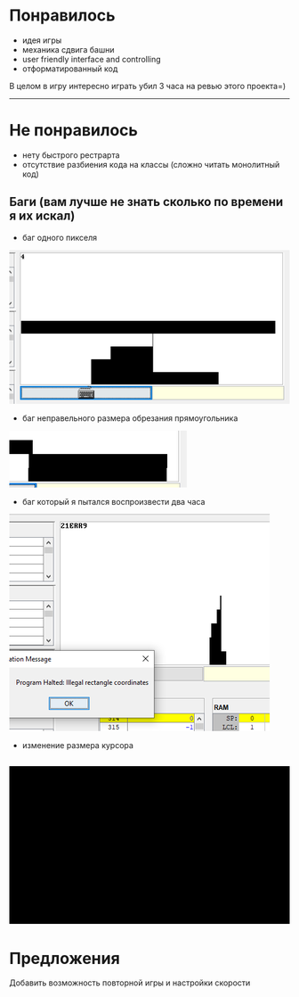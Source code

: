 # Понравилось
 - идея игры
 - механика сдвига башни
 - user friendly interface and controlling
 - отформатированный код

 В целом в игру интересно играть убил 3 часа на ревью этого проекта=\)


---
# Не понравилось
- нету быстрого рестрарта
- отсутствие разбиения кода на классы (сложно читать монолитный код)
## Баги (вам лучше не знать сколько по времени я их искал)
- баг одного пикселя

![alt text](review_images/image.png)
- баг неправельного размера обрезания прямоугольника

![alt text](review_images/image-1.png)

- баг который я пытался воспроизвести два часа

![alt text](review_images/image-4.png)

- изменение размера курсора

![alt text](<review_images/ломка кода.gif>)
---
# Предложения
Добавить возможность повторной игры и настройки скорости